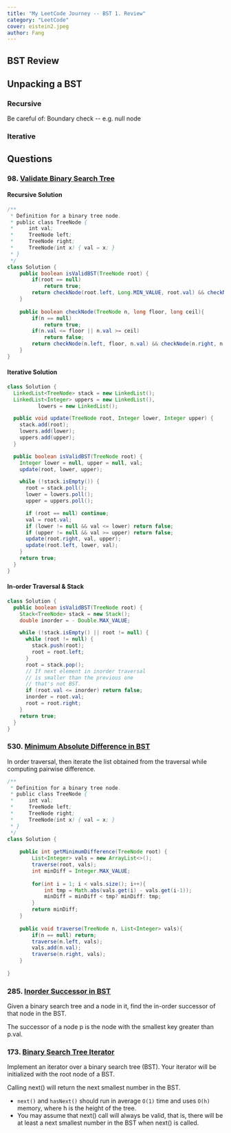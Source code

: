 ```yaml
---
title: "My LeetCode Journey -- BST 1. Review"
category: "LeetCode"
cover: eistein2.jpeg
author: Fang 
---
```


## BST Review


## Unpacking a BST

### Recursive

Be careful of: 
Boundary check -- e.g. null node 

### Iterative

## Questions

### 98. [Validate Binary Search Tree](https://leetcode.com/problems/validate-binary-search-tree/)

#### Recursive Solution

```java
/**
 * Definition for a binary tree node.
 * public class TreeNode {
 *     int val;
 *     TreeNode left;
 *     TreeNode right;
 *     TreeNode(int x) { val = x; }
 * }
 */
class Solution {
    public boolean isValidBST(TreeNode root) {
        if(root == null)
            return true;
        return checkNode(root.left, Long.MIN_VALUE, root.val) && checkNode(root.right, root.val, Long.MAX_VALUE);
    }
    
    public boolean checkNode(TreeNode n, long floor, long ceil){
        if(n == null) 
            return true;
        if(n.val <= floor || n.val >= ceil)
            return false;
        return checkNode(n.left, floor, n.val) && checkNode(n.right, n.val, ceil);
    }
}
```

#### Iterative Solution

```java
class Solution {
  LinkedList<TreeNode> stack = new LinkedList();
  LinkedList<Integer> uppers = new LinkedList(),
          lowers = new LinkedList();

  public void update(TreeNode root, Integer lower, Integer upper) {
    stack.add(root);
    lowers.add(lower);
    uppers.add(upper);
  }

  public boolean isValidBST(TreeNode root) {
    Integer lower = null, upper = null, val;
    update(root, lower, upper);

    while (!stack.isEmpty()) {
      root = stack.poll();
      lower = lowers.poll();
      upper = uppers.poll();

      if (root == null) continue;
      val = root.val;
      if (lower != null && val <= lower) return false;
      if (upper != null && val >= upper) return false;
      update(root.right, val, upper);
      update(root.left, lower, val);
    }
    return true;
  }
}
```

#### In-order Traversal & Stack

```java
class Solution {
  public boolean isValidBST(TreeNode root) {
    Stack<TreeNode> stack = new Stack();
    double inorder = - Double.MAX_VALUE;

    while (!stack.isEmpty() || root != null) {
      while (root != null) {
        stack.push(root);
        root = root.left;
      }
      root = stack.pop();
      // If next element in inorder traversal
      // is smaller than the previous one
      // that's not BST.
      if (root.val <= inorder) return false;
      inorder = root.val;
      root = root.right;
    }
    return true;
  }
}
```

### 530. [Minimum Absolute Difference in BST](https://leetcode.com/problems/minimum-absolute-difference-in-bst/)

In order traversal, then iterate the list obtained from the traversal while computing pairwise difference.
```java
/**
 * Definition for a binary tree node.
 * public class TreeNode {
 *     int val;
 *     TreeNode left;
 *     TreeNode right;
 *     TreeNode(int x) { val = x; }
 * }
 */
class Solution {
    
    public int getMinimumDifference(TreeNode root) {
        List<Integer> vals = new ArrayList<>();
        traverse(root, vals);
        int minDiff = Integer.MAX_VALUE;
        
        for(int i = 1; i < vals.size(); i++){
            int tmp = Math.abs(vals.get(i) - vals.get(i-1));
            minDiff = minDiff < tmp? minDiff: tmp;
        }
        return minDiff;
    }
    
    public void traverse(TreeNode n, List<Integer> vals){
        if(n == null) return;
        traverse(n.left, vals);
        vals.add(n.val);
        traverse(n.right, vals);
    }
    
}
```

### 285. [Inorder Successor in BST](https://leetcode.com/problems/inorder-successor-in-bst/)
Given a binary search tree and a node in it, find the in-order successor of that node in the BST.

The successor of a node p is the node with the smallest key greater than p.val.



### 173. [Binary Search Tree Iterator](https://leetcode.com/problems/binary-search-tree-iterator/)

Implement an iterator over a binary search tree (BST). Your iterator will be initialized with the root node of a BST.

Calling next() will return the next smallest number in the BST.

* `next()` and `hasNext()` should run in average `O(1)` time and uses `O(h)` memory, where h is the height of the tree.
* You may assume that next() call will always be valid, that is, there will be at least a next smallest number in the BST when next() is called.